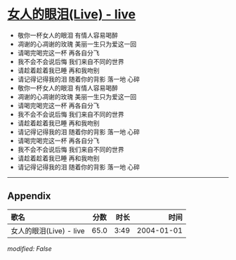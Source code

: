 # [女人的眼泪(Live) - live](https://music.163.com/song?id=66558)

* 敬你一杯女人的眼泪 有情人容易喝醉
* 凋谢的心凋谢的玫瑰 美丽一生只为爱这一回
* 请喝完喝完这一杯 再各自分飞
* 我不会不会说后悔 我们来自不同的世界
* 请趁着趁着我已睡 再和我吻别
* 请记得记得我的泪 随着你的背影 落一地 心碎
* 敬你一杯女人的眼泪 有情人容易喝醉
* 凋谢的心凋谢的玫瑰 美丽一生只为爱这一回
* 请喝完喝完这一杯 再各自分飞
* 我不会不会说后悔 我们来自不同的世界
* 请趁着趁着我已睡 再和我吻别
* 请记得记得我的泪 随着你的背影 落一地 心碎
* 请喝完喝完这一杯 再各自分飞
* 我不会不会说后悔 我们来自不同的世界
* 请趁着趁着我已睡 再和我吻别
* 请记得记得我的泪 随着你的背影 落一地 心碎


---

## Appendix

|歌名|分数|时长|时间|
|:---|:---:|---:|---:|
|女人的眼泪(Live) - live|65.0|3:49|2004-01-01

*modified: False*